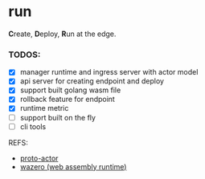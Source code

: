 # run

**C**reate, **D**eploy, **R**un at the edge.

### TODOS:

- [x] manager runtime and ingress server with actor model
- [x] api server for creating endpoint and deploy
- [x] support built golang wasm file
- [x] rollback feature for endpoint
- [x] runtime metric
- [ ] support built on the fly
- [ ] cli tools

REFS:

- [proto-actor](https://proto.actor/)
- [wazero (web assembly runtime)](https://wazero.io/)
